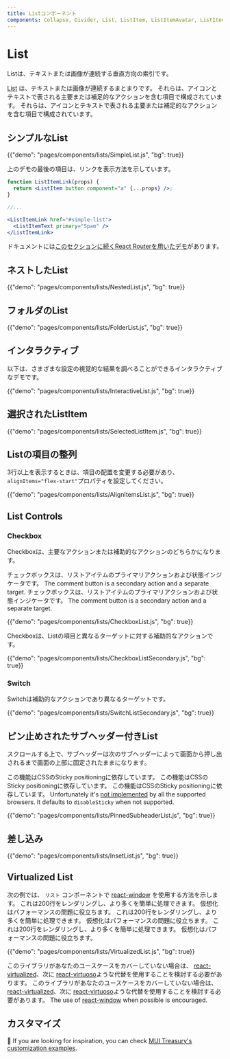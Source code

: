 ```yaml
---
title: Listコンポーネント
components: Collapse, Divider, List, ListItem, ListItemAvatar, ListItemIcon, ListItemSecondaryAction, ListItemText, ListSubheader
---
```


# List

<p class="description">Listは、テキストまたは画像が連続する垂直方向の索引です。</p>

[List](https://material.io/design/components/lists.html) は、テキストまたは画像が連続するまとまりです。 それらは、アイコンとテキストで表される主要または補足的なアクションを含む項目で構成されています。 それらは、アイコンとテキストで表される主要または補足的なアクションを含む項目で構成されています。

## シンプルなList

{{"demo": "pages/components/lists/SimpleList.js", "bg": true}}

上のデモの最後の項目は、リンクを表示方法を示しています。

```jsx
function ListItemLink(props) {
  return <ListItem button component="a" {...props} />;
}

//...

<ListItemLink href="#simple-list">
  <ListItemText primary="Spam" />
</ListItemLink>
```

ドキュメントには[このセクションに続くReact Routerを用いたデモ](/guides/composition/#react-router)があります。

## ネストしたList

{{"demo": "pages/components/lists/NestedList.js", "bg": true}}

## フォルダのList

{{"demo": "pages/components/lists/FolderList.js", "bg": true}}

## インタラクティブ

以下は、さまざまな設定の視覚的な結果を調べることができるインタラクティブなデモです。

{{"demo": "pages/components/lists/InteractiveList.js", "bg": true}}

## 選択されたListItem

{{"demo": "pages/components/lists/SelectedListItem.js", "bg": true}}

## Listの項目の整列

3行以上を表示するときは、項目の配置を変更する必要があり、`alignItems="flex-start"`プロパティを設定してください。

{{"demo": "pages/components/lists/AlignItemsList.js", "bg": true}}

## List Controls

### Checkbox

Checkboxは、主要なアクションまたは補助的なアクションのどちらかになります。

チェックボックスは、リストアイテムのプライマリアクションおよび状態インジケータです。 The comment button is a secondary action and a separate target. チェックボックスは、リストアイテムのプライマリアクションおよび状態インジケータです。 The comment button is a secondary action and a separate target.

{{"demo": "pages/components/lists/CheckboxList.js", "bg": true}}

Checkboxは、Listの項目と異なるターゲットに対する補助的なアクションです。

{{"demo": "pages/components/lists/CheckboxListSecondary.js", "bg": true}}

### Switch

Switchは補助的なアクションであり異なるターゲットです。

{{"demo": "pages/components/lists/SwitchListSecondary.js", "bg": true}}

## ピン止めされたサブヘッダー付きList

スクロールする上で、サブヘッダーは次のサブヘッダーによって画面から押し出されるまで画面の上部に固定されたままになります。

この機能はCSSのSticky positioningに依存しています。 この機能はCSSのSticky positioningに依存しています。 この機能はCSSのSticky positioningに依存しています。 Unfortunately it's [not implemented](https://caniuse.com/#search=sticky) by all the supported browsers. It defaults to `disableSticky` when not supported.

{{"demo": "pages/components/lists/PinnedSubheaderList.js", "bg": true}}

## 差し込み

{{"demo": "pages/components/lists/InsetList.js", "bg": true}}

## Virtualized List

次の例では、 `リスト` コンポーネントで [react-window](https://github.com/bvaughn/react-window) を使用する方法を示します。 これは200行をレンダリングし、より多くを簡単に処理できます。 仮想化はパフォーマンスの問題に役立ちます。 これは200行をレンダリングし、より多くを簡単に処理できます。 仮想化はパフォーマンスの問題に役立ちます。 これは200行をレンダリングし、より多くを簡単に処理できます。 仮想化はパフォーマンスの問題に役立ちます。

{{"demo": "pages/components/lists/VirtualizedList.js", "bg": true}}

このライブラリがあなたのユースケースをカバーしていない場合は、 [react-virtualized](https://github.com/bvaughn/react-virtualized)、次に [react-virtuoso](https://github.com/petyosi/react-virtuoso)ような代替を使用することを検討する必要があります。 このライブラリがあなたのユースケースをカバーしていない場合は、 [react-virtualized](https://github.com/bvaughn/react-virtualized)、次に [react-virtuoso](https://github.com/petyosi/react-virtuoso)ような代替を使用することを検討する必要があります。 The use of [react-window](https://github.com/bvaughn/react-window) when possible is encouraged.

## カスタマイズ

🎨 If you are looking for inspiration, you can check [MUI Treasury's customization examples](https://mui-treasury.com/styles/list-item).